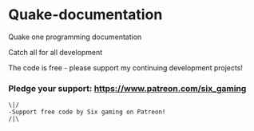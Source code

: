 # Quake-documentation
Quake one programming documentation

Catch all for all development


The code is free - please support my continuing development projects!

### Pledge your support: https://www.patreon.com/six_gaming

```
\|/
-Support free code by Six gaming on Patreon!
/|\
```
